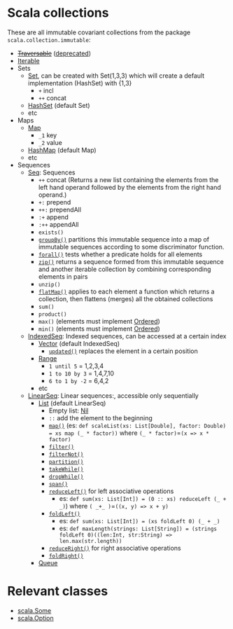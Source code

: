 # Scala collections

These are all immutable covariant collections from the package `scala.collection.immutable`:

- ~~[Traversable](https://www.scala-lang.org/api/2.12.0/scala/collection/Traversable.html)~~ ([deprecated](https://docs.scala-lang.org/overviews/core/collections-migration-213.html))
- [Iterable](https://www.scala-lang.org/api/current/scala/collection/immutable/Iterable.html)
- Sets
  - [Set](https://www.scala-lang.org/api/current/scala/collection/immutable/Set.html), can be created with Set(1,3,3) which will create a default implementation (HashSet) with {1,3}
    - `+` incl
    - `++` concat
  - [HashSet](https://www.scala-lang.org/api/current/scala/collection/immutable/HashSet.html) (default Set)
  - etc
- Maps
  - [Map](https://www.scala-lang.org/api/current/scala/collection/immutable/Map.html)
    - `_1` key
    - `_2` value
  - [HashMap](https://www.scala-lang.org/api/current/scala/collection/immutable/HashMap.html) (default Map)
  - etc
- Sequences
  - [Seq](https://www.scala-lang.org/api/current/scala/collection/immutable/Seq.html): Sequences
      - `++` concat (Returns a new list containing the elements from the left hand operand followed by the elements from the right hand operand.)
      - `+:` prepend
      - `++:` prependAll
      - `:+` append
      - `:++` appendAll
      - `exists()`
      - [`groupBy()`](https://www.scala-lang.org/api/current/scala/collection/immutable/Seq.html#groupBy[K](f:A=%3EK):scala.collection.immutable.Map[K,C]) partitions this immutable sequence into a map of immutable sequences according to some discriminator function.
      - [`forall()`](https://www.scala-lang.org/api/current/scala/collection/immutable/Seq.html#forall(p:A=%3EBoolean):Boolean) tests whether a predicate holds for all elements 
      - [`zip()`](https://www.scala-lang.org/api/current/scala/collection/immutable/Seq.html#zip[B](that:scala.collection.IterableOnce[B]):CC[(A@scala.annotation.unchecked.uncheckedVariance,B)]) returns a sequence formed from this immutable sequence and another iterable collection by combining corresponding elements in pairs
      - `unzip()`
      - [`flatMap()`](https://www.scala-lang.org/api/current/scala/collection/immutable/Seq.html#flatMap[B](f:A=%3Escala.collection.IterableOnce[B]):CC[B]) applies to each element a function which returns a collection, then flattens (merges) all the obtained collections
      - `sum()`
      - `product()`
      - `max()` (elements must implement [Ordered](https://www.scala-lang.org/api/current/scala/math/Ordered.html))
      - `min()` (elements must implement [Ordered](https://www.scala-lang.org/api/current/scala/math/Ordered.html))
  - [IndexedSeq](https://www.scala-lang.org/api/current/scala/collection/immutable/IndexedSeq.html): Indexed sequences, can be accessed at a certain index
    - [Vector](https://www.scala-lang.org/api/current/scala/collection/immutable/Vector.html) (default IndexedSeq)
      - [`updated()`](https://www.scala-lang.org/api/current/scala/collection/immutable/Vector.html#updated[B%3E:A](index:Int,elem:B):scala.collection.immutable.Vector[B]) replaces the element in a certain position
    - [Range](https://www.scala-lang.org/api/current/scala/collection/immutable/Range.html)
      - `1 until 5` = 1,2,3,4
      - `1 to 10 by 3` = 1,4,7,10
      - `6 to 1 by -2` = 6,4,2
    - etc
  - [LinearSeq](https://www.scala-lang.org/api/current/scala/collection/immutable/LinearSeq.html): Linear sequences:, accessible only sequentially
    - [List](https://www.scala-lang.org/api/current/scala/collection/immutable/List.html) (default LinearSeq)
      - Empty list: [Nil](https://www.scala-lang.org/api/current/scala/collection/immutable/Nil$.html)
      - `::` add the element to the beginning 
      - [`map()`](https://www.scala-lang.org/api/current/scala/collection/immutable/List.html#map[B](f:A=%3EB):List[B]) (es: `def scaleList(xs: List[Double], factor: Double) = xs map (_ * factor))` where `(_ * factor)`=`(x => x * factor)`
      - [`filter()`](https://www.scala-lang.org/api/current/scala/collection/immutable/List.html#filter(p:A=%3EBoolean):List[A])
      - [`filterNot()`](https://www.scala-lang.org/api/current/scala/collection/immutable/List.html#filterNot(p:A=%3EBoolean):List[A])
      - [`partition()`](https://www.scala-lang.org/api/current/scala/collection/immutable/List.html#partition(p:A=%3EBoolean):(List[A],List[A]))
      - [`takeWhile()`](https://www.scala-lang.org/api/current/scala/collection/immutable/List.html#takeWhile(p:A=%3EBoolean):List[A])
      - [`dropWhile()`](https://www.scala-lang.org/api/current/scala/collection/immutable/List.html#dropWhile(p:A=%3EBoolean):C)
      - [`span()`](https://www.scala-lang.org/api/current/scala/collection/immutable/List.html#span(p:A=%3EBoolean):(List[A],List[A]))
      - [`reduceLeft()`](https://www.scala-lang.org/api/current/scala/collection/immutable/List.html#reduceLeft[B%3E:A](op:(B,A)=%3EB):B) for left associative operations
        - es: `def sum(xs: List[Int]) = (0 :: xs) reduceLeft (_ + _)`) where `( _+_ )`=`((x, y) => x + y)`
      - [`foldLeft()`](https://www.scala-lang.org/api/current/scala/collection/immutable/List.html#foldLeft[B](z:B)(op:(B,A)=%3EB):B)
        - es: `def sum(xs: List[Int]) = (xs foldLeft 0) (_ + _)`
        - es: `def maxLength(strings: List[String]) = (strings foldLeft 0)((len:Int, str:String) => len.max(str.length))`
      - [`reduceRight()`](https://www.scala-lang.org/api/current/scala/collection/immutable/List.html#reduceRight[B%3E:A](op:(A,B)=%3EB):B) for right associative operations
      - [`foldRight()`](https://www.scala-lang.org/api/current/scala/collection/immutable/List.html#foldRight[B](z:B)(op:(A,B)=%3EB):B)
    - [Queue](https://www.scala-lang.org/api/current/scala/collection/immutable/Queue.html)

# Relevant classes

- [scala.Some](https://www.scala-lang.org/api/current/scala/Some.html)
- [scala.Option](https://www.scala-lang.org/api/current/scala/Option.html)